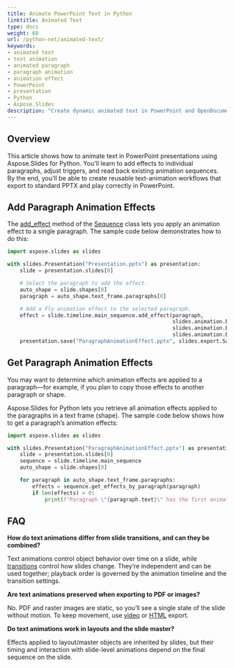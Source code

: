 ```yaml
---
title: Animate PowerPoint Text in Python
linktitle: Animated Text
type: docs
weight: 60
url: /python-net/animated-text/
keywords:
- animated text
- text animation
- animated paragraph
- paragraph animation
- animation effect
- PowerPoint
- presentation
- Python
- Aspose.Slides
description: "Create dynamic animated text in PowerPoint and OpenDocument presentations using Aspose.Slides for Python via .NET, with easy-to-follow, optimized code examples."
---
```


## **Overview**

This article shows how to animate text in PowerPoint presentations using Aspose.Slides for Python. You'll learn to add effects to individual paragraphs, adjust triggers, and read back existing animation sequences. By the end, you'll be able to create reusable text-animation workflows that export to standard PPTX and play correctly in PowerPoint.

## **Add Paragraph Animation Effects**

The [add_effect](https://reference.aspose.com/slides/python-net/aspose.slides.animation/sequence/add_effect/) method of the [Sequence](https://reference.aspose.com/slides/python-net/aspose.slides.animation/sequence/) class lets you apply an animation effect to a single paragraph. The sample code below demonstrates how to do this:

```py
import aspose.slides as slides

with slides.Presentation("Presentation.pptx") as presentation:
    slide = presentation.slides[0]

    # Select the paragraph to add the effect.
    auto_shape = slide.shapes[0]
    paragraph = auto_shape.text_frame.paragraphs[0]

    # Add a Fly animation effect to the selected paragraph.
    effect = slide.timeline.main_sequence.add_effect(paragraph,
                                                     slides.animation.EffectType.FLY,
                                                     slides.animation.EffectSubtype.LEFT,
                                                     slides.animation.EffectTriggerType.ON_CLICK)
    presentation.save("ParagraphAnimationEffect.pptx", slides.export.SaveFormat.PPTX)
```

## **Get Paragraph Animation Effects**

You may want to determine which animation effects are applied to a paragraph—for example, if you plan to copy those effects to another paragraph or shape.

Aspose.Slides for Python lets you retrieve all animation effects applied to the paragraphs in a text frame (shape). The sample code below shows how to get a paragraph’s animation effects:

```py
import aspose.slides as slides

with slides.Presentation("ParagraphAnimationEffect.pptx") as presentation:
    slide = presentation.slides[0]
    sequence = slide.timeline.main_sequence
    auto_shape = slide.shapes[0]

    for paragraph in auto_shape.text_frame.paragraphs:
        effects = sequence.get_effects_by_paragraph(paragraph)
        if len(effects) > 0:
            print(f"Paragraph \"{paragraph.text}\" has the first animation effect of type {str(effects[0].type)}.")
```

## **FAQ**

**How do text animations differ from slide transitions, and can they be combined?**

Text animations control object behavior over time on a slide, while [transitions](/slides/python-net/slide-transition/) control how slides change. They’re independent and can be used together; playback order is governed by the animation timeline and the transition settings.

**Are text animations preserved when exporting to PDF or images?**

No. PDF and raster images are static, so you’ll see a single state of the slide without motion. To keep movement, use [video](/slides/python-net/convert-powerpoint-to-video/) or [HTML](/slides/python-net/export-to-html5/) export.

**Do text animations work in layouts and the slide master?**

Effects applied to layout/master objects are inherited by slides, but their timing and interaction with slide-level animations depend on the final sequence on the slide.
